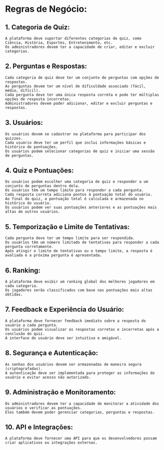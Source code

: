 
# Regras de Negócio:
## 1. Categoria de Quiz:
    A plataforma deve suportar diferentes categorias de quiz, como Ciência, História, Esportes, Entretenimento, etc.
    Os administradores devem ter a capacidade de criar, editar e excluir categorias.

## 2. Perguntas e Respostas:
   
    Cada categoria de quiz deve ter um conjunto de perguntas com opções de respostas.
    As perguntas devem ter um nível de dificuldade associado (fácil, médio, difícil).
    Cada pergunta deve ter uma única resposta correta e pode ter múltiplas opções de resposta incorretas.
    Administradores devem poder adicionar, editar e excluir perguntas e respostas.

## 3. Usuários:
    Os usuários devem se cadastrar na plataforma para participar dos quizzes.
    Cada usuário deve ter um perfil que inclui informações básicas e histórico de pontuações.
    Os usuários podem selecionar categorias de quiz e iniciar uma sessão de perguntas.

## 4. Quiz e Pontuações:

    Os usuários podem escolher uma categoria de quiz e responder a um conjunto de perguntas dentro dela.
    Os usuários têm um tempo limite para responder a cada pergunta.
    Cada resposta correta adiciona pontos à pontuação total do usuário.
    Ao final do quiz, a pontuação total é calculada e armazenada no histórico do usuário.
    Os usuários podem ver suas pontuações anteriores e as pontuações mais altas de outros usuários.

## 5. Temporização e Limite de Tentativas:
    Cada pergunta deve ter um tempo limite para ser respondida.
    Os usuários têm um número limitado de tentativas para responder a cada pergunta corretamente.
    Após atingir o limite de tentativas ou o tempo limite, a resposta é avaliada e a próxima pergunta é apresentada.

## 6. Ranking:
    A plataforma deve exibir um ranking global dos melhores jogadores em cada categoria.
    Os jogadores serão classificados com base nas pontuações mais altas obtidas.

## 7. Feedback e Experiência do Usuário:
    A plataforma deve fornecer feedback imediato sobre a resposta do usuário a cada pergunta.
    Os usuários podem visualizar as respostas corretas e incorretas após a conclusão do quiz.
    A interface do usuário deve ser intuitiva e amigável.

## 8. Segurança e Autenticação:
    As senhas dos usuários devem ser armazenadas de maneira segura (criptografadas).
    A autenticação deve ser implementada para proteger as informações do usuário e evitar acesso não autorizado.
## 9. Administração e Monitoramento:
    Os administradores devem ter a capacidade de monitorar a atividade dos usuários e verificar as pontuações.
    Eles também devem poder gerenciar categorias, perguntas e respostas.

## 10.  API e Integrações:
    A plataforma deve fornecer uma API para que os desenvolvedores possam criar aplicativos ou integrações externas.